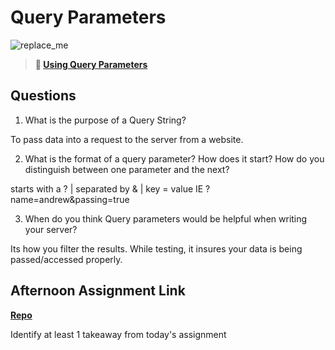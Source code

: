 # Query Parameters

![replace_me](https://codeworks.blob.core.windows.net/public/assets/img/illustrations/placeholder.svg)

> **📖 [Using Query Parameters](https://codeworksacademy.com/fs-student-guide/resources/wk5/01-Query-Parameters)**

## Questions

1. What is the purpose of a Query String?

To pass data into a request to the server from a website.

2. What is the format of a query parameter? How does it start? How do you distinguish between one parameter and the next?

starts with a ?  |  separated by &  |  key = value
IE   ?name=andrew&passing=true

3. When do you think Query parameters would be helpful when writing your server?

Its how you filter the results. While testing, it insures your data is being passed/accessed properly. 

## Afternoon Assignment Link

**[Repo](https://andrewlarue.github.io/BurgerShack/)**

Identify at least 1 takeaway from today's assignment
